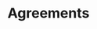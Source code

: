 ---
title: Agreements
longTitle: 'Agreements'
tags:
- gccommon
french:
- "[[Accord]]"
narrowerTerm:
- "[[Collective agreements]]"
- "[[Cooperation agreements]]"
- "[[Environmental agreements]]"
- "[[Federal provincial agreements]]"
- "[[Federal territorial agreements]]"
- "[[Fiscal agreements]]"
- "[[International agreements]]"
- "[[Multilateral agreements]]"
- "[[Reciprocal agreements]]"
- "[[Service agreements]]"
- "[[Trade agreements]]"
usedFor:
- "[[Alliances]]"
- "[[Conventions Agreements]]"
- "[[Treaties]]"
---